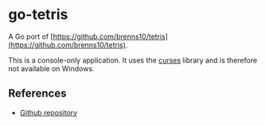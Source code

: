 # go-tetris

A Go port of [https://github.com/brenns10/tetris](https://github.com/brenns10/tetris).

This is a console-only application. It uses the [curses](https://en.wikipedia.org/wiki/Ncurses)
library and is therefore not available on Windows.

## References

- [Github repository](https://github.com/philhanna/go-tetris.git)
